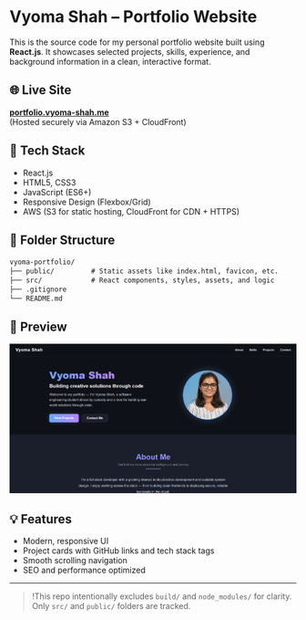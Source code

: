 # Vyoma Shah – Portfolio Website

This is the source code for my personal portfolio website built using **React.js**. It showcases selected projects, skills, experience, and background information in a clean, interactive format.

## 🌐 Live Site

**[portfolio.vyoma-shah.me](https://portfolio.vyoma-shah.me)**  
(Hosted securely via Amazon S3 + CloudFront)

## 🚀 Tech Stack

- React.js
- HTML5, CSS3
- JavaScript (ES6+)
- Responsive Design (Flexbox/Grid)
- AWS (S3 for static hosting, CloudFront for CDN + HTTPS)

## 📁 Folder Structure
```plaintext
vyoma-portfolio/
├── public/         # Static assets like index.html, favicon, etc.
├── src/            # React components, styles, assets, and logic
├── .gitignore
└── README.md
```
## 📸 Preview

![Screenshot 1](home.png)  
## 💡 Features

- Modern, responsive UI
- Project cards with GitHub links and tech stack tags
- Smooth scrolling navigation
- SEO and performance optimized
---

> !This repo intentionally excludes `build/` and `node_modules/` for clarity. Only `src/` and `public/` folders are tracked.
